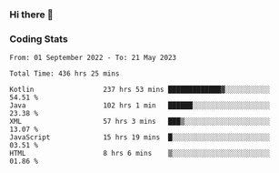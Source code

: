 ### Hi there 👋

<!--
**Girrafeec/girrafeec** is a ✨ _special_ ✨ repository because its `README.md` (this file) appears on your GitHub profile.

Here are some ideas to get you started:

- 🔭 I’m currently working on ...
- 🌱 I’m currently learning ...
- 👯 I’m looking to collaborate on ...
- 🤔 I’m looking for help with ...
- 💬 Ask me about ...
- 📫 How to reach me: ...
- 😄 Pronouns: ...
- ⚡ Fun fact: ...
-->

### Coding Stats
<!--START_SECTION:waka-->

```text
From: 01 September 2022 - To: 21 May 2023

Total Time: 436 hrs 25 mins

Kotlin                 237 hrs 53 mins █████████████▓░░░░░░░░░░░   54.51 %
Java                   102 hrs 1 min   ██████░░░░░░░░░░░░░░░░░░░   23.38 %
XML                    57 hrs 3 mins   ███▒░░░░░░░░░░░░░░░░░░░░░   13.07 %
JavaScript             15 hrs 19 mins  █░░░░░░░░░░░░░░░░░░░░░░░░   03.51 %
HTML                   8 hrs 6 mins    ▒░░░░░░░░░░░░░░░░░░░░░░░░   01.86 %
```

<!--END_SECTION:waka-->
